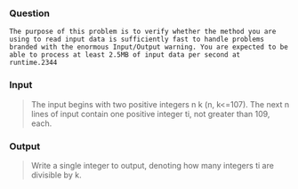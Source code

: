 ### Question
    The purpose of this problem is to verify whether the method you are using to read input data is sufficiently fast to handle problems branded with the enormous Input/Output warning. You are expected to be able to process at least 2.5MB of input data per second at runtime.2344

### Input
> The input begins with two positive integers n k (n, k<=107). The next n lines of input contain one positive integer ti, not greater than 109, each.

### Output
> Write a single integer to output, denoting how many integers ti are divisible by k.